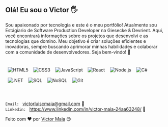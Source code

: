 ## Olá! Eu sou o Victor 🖐️

Sou apaixonado por tecnologia e este é o meu portfólio! Atualmente sou Estágiario de Software Production Developer na Giesecke & Devrient. Aqui, você encontrará informações sobre os projetos que desenvolvi e as tecnologias que domino. Meu objetivo é criar soluções eficientes e inovadoras, sempre buscando aprimorar minhas habilidades e colaborar com a comunidade de desenvolvedores. Seja bem-vindo! 🚀
<br>
<br>
<div style="display: flex; flex-wrap: wrap;">
    <img src="https://img.shields.io/badge/-HTML5-E34F26?style=for-the-badge&logo=html5&logoColor=white" alt="HTML5" style="margin: 8px;"/>
    <img src="https://img.shields.io/badge/-CSS3-1572B6?style=for-the-badge&logo=css3&logoColor=white" alt="CSS3" style="margin: 8px;"/>
    <img src="https://img.shields.io/badge/-JavaScript-F7DF1E?style=for-the-badge&logo=javascript&logoColor=black" alt="JavaScript" style="margin: 8px;"/>
    <img src="https://img.shields.io/badge/-React-61DAFB?style=for-the-badge&logo=react&logoColor=black" alt="React" style="margin: 8px;"/>
    <img src="https://img.shields.io/badge/-Node.js-339933?style=for-the-badge&logo=node.js&logoColor=white" alt="Node.js" style="margin: 8px;"/>
    <img src="https://img.shields.io/badge/-C%23-239120?style=for-the-badge&logo=c-sharp&logoColor=white" alt="C#" style="margin: 8px;"/>
    <img src="https://img.shields.io/badge/-.NET-512BD4?style=for-the-badge&logo=dotnet&logoColor=white" alt=".NET" style="margin: 8px;"/>
    <img src="https://img.shields.io/badge/-SQL-CC2927?style=for-the-badge&logo=microsoft-sql-server&logoColor=white" alt="SQL" style="margin: 8px;"/>
    <img src="https://img.shields.io/badge/-NoSQL-3E4C59?style=for-the-badge&logo=mongodb&logoColor=white" alt="NoSQL" style="margin: 8px;"/>
    <img src="https://img.shields.io/badge/-Git-F05032?style=for-the-badge&logo=git&logoColor=white" alt="Git" style="margin: 8px;"/>
</div>
<br>
<br>

`Email: ` victorluiscmaia@gmail.com 📧<br>
`Linkedin: ` https://www.linkedin.com/in/victor-maia-24aa63248/  💼




Feito com ❤️ por [Victor Maia](https://github.com/victor-maia) 😊
